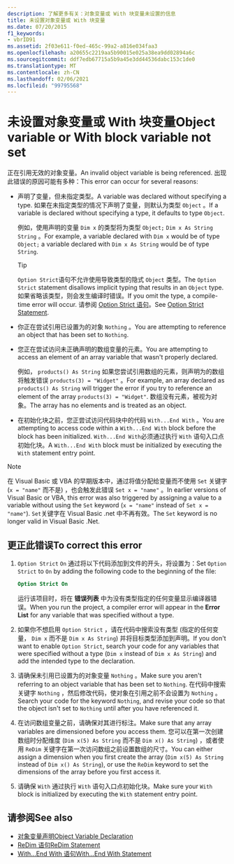 ```yaml
---
description: 了解更多有关：对象变量或 With 块变量未设置的信息
title: 未设置对象变量或 With 块变量
ms.date: 07/20/2015
f1_keywords:
- vbrID91
ms.assetid: 2f03e611-f0ed-465c-99a2-a816e034faa3
ms.openlocfilehash: a20655c2219aa5b90015e025a38ea9dd02894a6c
ms.sourcegitcommit: ddf7edb67715a5b9a45e3dd44536dabc153c1de0
ms.translationtype: MT
ms.contentlocale: zh-CN
ms.lasthandoff: 02/06/2021
ms.locfileid: "99795568"
---
```

# <a name="object-variable-or-with-block-variable-not-set"></a><span data-ttu-id="332fb-103">未设置对象变量或 With 块变量</span><span class="sxs-lookup"><span data-stu-id="332fb-103">Object variable or With block variable not set</span></span>

<span data-ttu-id="332fb-104">正在引用无效的对象变量。</span><span class="sxs-lookup"><span data-stu-id="332fb-104">An invalid object variable is being referenced.</span></span> <span data-ttu-id="332fb-105">出现此错误的原因可能有多种：</span><span class="sxs-lookup"><span data-stu-id="332fb-105">This error can occur for several reasons:</span></span>

- <span data-ttu-id="332fb-106">声明了变量，但未指定类型。</span><span class="sxs-lookup"><span data-stu-id="332fb-106">A variable was declared without specifying a type.</span></span> <span data-ttu-id="332fb-107">如果在未指定类型的情况下声明了变量，则默认为类型 `Object` 。</span><span class="sxs-lookup"><span data-stu-id="332fb-107">If a variable is declared without specifying a type, it defaults to type `Object`.</span></span>

    <span data-ttu-id="332fb-108">例如，使用声明的变量 `Dim x` 的类型将为类型 `Object;` `Dim x As String` `String` 。</span><span class="sxs-lookup"><span data-stu-id="332fb-108">For example, a variable declared with `Dim x` would be of type `Object;` a variable declared with `Dim x As String` would be of type `String`.</span></span>

    > [!TIP]
    > <span data-ttu-id="332fb-109">`Option Strict`语句不允许使用导致类型的隐式 `Object` 类型。</span><span class="sxs-lookup"><span data-stu-id="332fb-109">The `Option Strict` statement disallows implicit typing that results in an `Object` type.</span></span> <span data-ttu-id="332fb-110">如果省略该类型，则会发生编译时错误。</span><span class="sxs-lookup"><span data-stu-id="332fb-110">If you omit the type, a compile-time error will occur.</span></span> <span data-ttu-id="332fb-111">请参阅 [Option Strict 语句](../statements/option-strict-statement.md)。</span><span class="sxs-lookup"><span data-stu-id="332fb-111">See [Option Strict Statement](../statements/option-strict-statement.md).</span></span>

- <span data-ttu-id="332fb-112">你正在尝试引用已设置为的对象 `Nothing` 。</span><span class="sxs-lookup"><span data-stu-id="332fb-112">You are attempting to reference an object that has been set to `Nothing`.</span></span>

- <span data-ttu-id="332fb-113">您正在尝试访问未正确声明的数组变量的元素。</span><span class="sxs-lookup"><span data-stu-id="332fb-113">You are attempting to access an element of an array variable that wasn't properly declared.</span></span>

    <span data-ttu-id="332fb-114">例如， `products() As String` 如果您尝试引用数组的元素，则声明为的数组将触发错误 `products(3) = "Widget"` 。</span><span class="sxs-lookup"><span data-stu-id="332fb-114">For example, an array declared as `products() As String` will trigger the error if you try to reference an element of the array `products(3) = "Widget"`.</span></span> <span data-ttu-id="332fb-115">数组没有元素，被视为对象。</span><span class="sxs-lookup"><span data-stu-id="332fb-115">The array has no elements and is treated as an object.</span></span>

- <span data-ttu-id="332fb-116">在初始化块之前，您正尝试访问代码块中的代码 `With...End With` 。</span><span class="sxs-lookup"><span data-stu-id="332fb-116">You are attempting to access code within a `With...End With` block before the block has been initialized.</span></span>   <span data-ttu-id="332fb-117">`With...End With`必须通过执行 `With` 语句入口点初始化块。</span><span class="sxs-lookup"><span data-stu-id="332fb-117">A `With...End With` block must be initialized by executing the `With` statement entry point.</span></span>

> [!NOTE]
> <span data-ttu-id="332fb-118">在 Visual Basic 或 VBA 的早期版本中，通过将值分配给变量而不使用 `Set` 关键字 (`x = "name"` 而不是) ，也会触发此错误 `Set x = "name"` 。</span><span class="sxs-lookup"><span data-stu-id="332fb-118">In earlier versions of Visual Basic or VBA, this error was also triggered by assigning a value to a variable without using the `Set` keyword (`x = "name"` instead of `Set x = "name"`).</span></span> <span data-ttu-id="332fb-119">`Set`关键字在 Visual Basic .net 中不再有效。</span><span class="sxs-lookup"><span data-stu-id="332fb-119">The `Set` keyword is no longer valid in Visual Basic .Net.</span></span>

## <a name="to-correct-this-error"></a><span data-ttu-id="332fb-120">更正此错误</span><span class="sxs-lookup"><span data-stu-id="332fb-120">To correct this error</span></span>

1. <span data-ttu-id="332fb-121">`Option Strict` `On` 通过将以下代码添加到文件的开头，将设置为：</span><span class="sxs-lookup"><span data-stu-id="332fb-121">Set `Option Strict` to `On` by adding the following code to the beginning of the file:</span></span>

    ```vb
    Option Strict On
    ```

    <span data-ttu-id="332fb-122">运行该项目时，将在 **错误列表** 中为没有类型指定的任何变量显示编译器错误。</span><span class="sxs-lookup"><span data-stu-id="332fb-122">When you run the project, a compiler error will appear in the **Error List** for any variable that was specified without a type.</span></span>

2. <span data-ttu-id="332fb-123">如果你不想启用 `Option Strict` ，请在代码中搜索没有类型 (指定的任何变量， `Dim x` 而不是 `Dim x As String`) 并将目标类型添加到声明。</span><span class="sxs-lookup"><span data-stu-id="332fb-123">If you don't want to enable `Option Strict`, search your code for any variables that were specified without a type (`Dim x` instead of `Dim x As String`) and add the intended type to the declaration.</span></span>

3. <span data-ttu-id="332fb-124">请确保未引用已设置为的对象变量 `Nothing` 。</span><span class="sxs-lookup"><span data-stu-id="332fb-124">Make sure you aren't referring to  an object variable that has been set to `Nothing`.</span></span>  <span data-ttu-id="332fb-125">在代码中搜索关键字 `Nothing` ，然后修改代码，使对象在引用之前不会设置为 `Nothing` 。</span><span class="sxs-lookup"><span data-stu-id="332fb-125">Search your code for the keyword `Nothing`, and revise your code so that the object isn't set to `Nothing` until after you have referenced it.</span></span>

4. <span data-ttu-id="332fb-126">在访问数组变量之前，请确保对其进行标注。</span><span class="sxs-lookup"><span data-stu-id="332fb-126">Make sure that any array  variables are dimensioned before you access them.</span></span> <span data-ttu-id="332fb-127">您可以在第一次创建数组时分配维度 (`Dim x(5) As String` 而不是 `Dim x() As String`) ，或者使用 `ReDim` 关键字在第一次访问数组之前设置数组的尺寸。</span><span class="sxs-lookup"><span data-stu-id="332fb-127">You can either assign a dimension when you first create the array (`Dim x(5) As String` instead of `Dim x() As String`), or use the `ReDim` keyword to set the dimensions of the array before you first access it.</span></span>

5. <span data-ttu-id="332fb-128">请确保 `With` 通过执行 `With` 语句入口点初始化块。</span><span class="sxs-lookup"><span data-stu-id="332fb-128">Make sure your `With` block is initialized by executing the `With` statement entry point.</span></span>

## <a name="see-also"></a><span data-ttu-id="332fb-129">请参阅</span><span class="sxs-lookup"><span data-stu-id="332fb-129">See also</span></span>

- [<span data-ttu-id="332fb-130">对象变量声明</span><span class="sxs-lookup"><span data-stu-id="332fb-130">Object Variable Declaration</span></span>](../../programming-guide/language-features/variables/object-variable-declaration.md)
- [<span data-ttu-id="332fb-131">ReDim 语句</span><span class="sxs-lookup"><span data-stu-id="332fb-131">ReDim Statement</span></span>](../statements/redim-statement.md)
- [<span data-ttu-id="332fb-132">With...End With 语句</span><span class="sxs-lookup"><span data-stu-id="332fb-132">With...End With Statement</span></span>](../statements/with-end-with-statement.md)

